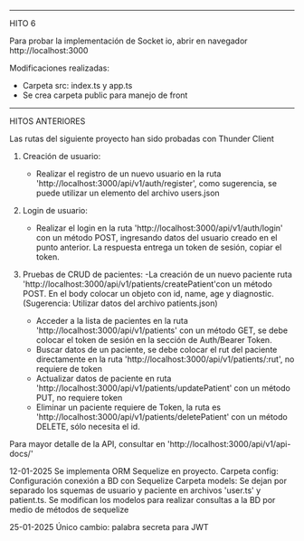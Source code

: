 -----------------------------------------------------------------------------
HITO 6

Para probar la implementación de Socket io, abrir en navegador http://localhost:3000

Modificaciones realizadas:
- Carpeta src: index.ts y app.ts
- Se crea carpeta public para manejo de front 

-----------------------------------------------------------------------------



HITOS ANTERIORES 


Las rutas del siguiente proyecto han sido probadas con Thunder Client

1) Creación de usuario:
    - Realizar el registro de un nuevo usuario en la ruta 'http://localhost:3000/api/v1/auth/register', como sugerencia, se puede utilizar un elemento del archivo users.json

2) Login de usuario: 
   - Realizar el login en la ruta 'http://localhost:3000/api/v1/auth/login' con un método POST, ingresando datos del usuario creado en el punto anterior. La respuesta entrega un token de sesión, copiar el token.

3) Pruebas de CRUD de pacientes:
    -La creación de un nuevo paciente ruta 'http://localhost:3000/api/v1/patients/createPatient'con un método POST. En el body colocar un objeto con id, name, age y diagnostic. (Sugerencia: Utilizar datos del archivo patients.json)
    - Acceder a la lista de pacientes en la ruta 'http://localhost:3000/api/v1/patients' con un método GET, se debe colocar el token de sesión en la sección de Auth/Bearer Token.
    - Buscar datos de un paciente, se debe colocar el rut del paciente directamente en la ruta 'http://localhost:3000/api/v1/patients/:rut', no requiere de token
    - Actualizar datos de paciente en ruta 'http://localhost:3000/api/v1/patients/updatePatient' con un método PUT, no requiere token
    - Eliminar un paciente requiere de Token, la ruta es 'http://localhost:3000/api/v1/patients/deletePatient' con un método DELETE, sólo necesita el id.


Para mayor detalle de la API, consultar en 'http://localhost:3000/api/v1/api-docs/'

12-01-2025 Se implementa ORM Sequelize en proyecto. 
Carpeta config: Configuración conexión a BD con Sequelize
Carpeta models: Se dejan por separado los squemas de usuario y paciente en archivos 'user.ts' y patient.ts. Se modifican los modelos para realizar consultas a la BD por medio de métodos de sequelize

25-01-2025 Único cambio: palabra secreta para JWT

